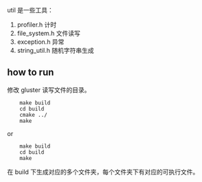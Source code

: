 
util 是一些工具：
1. profiler.h	计时
2. file_system.h	文件读写
3. exception.h	异常
4. string_util.h 随机字符串生成

## how to run
修改 gluster 读写文件的目录。
```
	make build
	cd build
	cmake ../
	make
```
or 
```
	make build
	cd build
	make
```
在 build 下生成对应的多个文件夹，每个文件夹下有对应的可执行文件。

